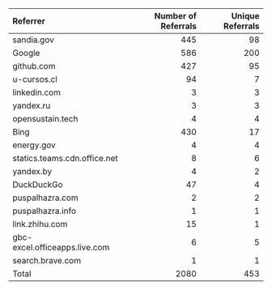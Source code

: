 | Referrer                      |   Number of Referrals |   Unique Referrals |
|:------------------------------|----------------------:|-------------------:|
| sandia.gov                    |                   445 |                 98 |
| Google                        |                   586 |                200 |
| github.com                    |                   427 |                 95 |
| u-cursos.cl                   |                    94 |                  7 |
| linkedin.com                  |                     3 |                  3 |
| yandex.ru                     |                     3 |                  3 |
| opensustain.tech              |                     4 |                  4 |
| Bing                          |                   430 |                 17 |
| energy.gov                    |                     4 |                  4 |
| statics.teams.cdn.office.net  |                     8 |                  6 |
| yandex.by                     |                     4 |                  2 |
| DuckDuckGo                    |                    47 |                  4 |
| puspalhazra.com               |                     2 |                  2 |
| puspalhazra.info              |                     1 |                  1 |
| link.zhihu.com                |                    15 |                  1 |
| gbc-excel.officeapps.live.com |                     6 |                  5 |
| search.brave.com              |                     1 |                  1 |
| Total                         |                  2080 |                453 |